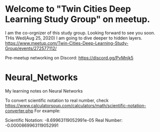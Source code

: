 # Welcome to "Twin Cities Deep Learning Study Group" on meetup.
I am the co-orgnizer of this study group. Looking forward to see you soon.
THis Wed(Aug 25, 2020) I am going to dive deeper to hidden layers. 
https://www.meetup.com/Twin-Cities-Deep-Learning-Study-Group/events/272577112/

Pre-meetup networking on Discord: https://discord.gg/PvMnjk5



# Neural_Networks
My learning notes on Neural Networks

To convert scientific notation to real number, check https://www.calculatorsoup.com/calculators/math/scientific-notation-converter.php
For example:

Scientific Notation:
-8.69963119052991e-05
Real Number:
-0.0000869963119052991
